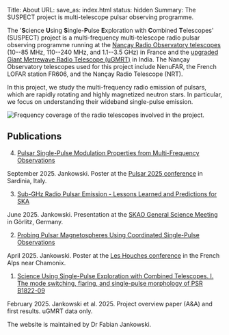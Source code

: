 Title: About
URL:
save_as: index.html
status: hidden
Summary: The SUSPECT project is multi-telescope pulsar observing programme.

The '**S**cience **U**sing **S**ingle-**P**ulse **E**xploration with **C**ombined **T**elescopes' (SUSPECT) project is a multi-frequency multi-telescope radio pulsar observing programme running at the [Nançay Radio Observatory telescopes](https://www.obs-nancay.fr/) (10--85 MHz, 110--240 MHz, and 1.1--3.5 GHz) in France and the [upgraded Giant Metrewave Radio Telescope (uGMRT)](http://www.ncra.tifr.res.in/ncra/gmrt) in India. The Nançay Observatory telescopes used for this project include NenuFAR, the French LOFAR station FR606, and the Nançay Radio Telescope (NRT).

In this project, we study the multi-frequency radio emission of pulsars, which are rapidly rotating and highly magnetized neutron stars. In particular, we focus on understanding their wideband single-pulse emission.

![Frequency coverage of the radio telescopes involved in the project.]({static}/images/freq_coverage.jpg)

## Publications ##

4) [Pulsar Single-Pulse Modulation Properties from Multi-Frequency Observations]({static}/images/2025-09-27_Pulsar_2025_conference/Jankowski_poster_single-pulse_modulation.pdf)

September 2025. Jankowski. Poster at the [Pulsar 2025 conference](https://sites.google.com/inaf.it/pulsar2025/) in Sardinia, Italy.

3) [Sub-GHz Radio Pulsar Emission - Lessons Learned and Predictions for SKA]({static}/images/2025-06-21_SKAO_General_Science_Meeting/Jankowski_Fabian_803.pdf)

June 2025. Jankowski. Presentation at the [SKAO General Science Meeting](https://www.skao.int/en/science-users/skao-science-meeting-2025) in Görlitz, Germany.

2) [Probing Pulsar Magnetospheres Using Coordinated Single-Pulse Observations]({static}/images/2025-04-16_Les_Houches_conference/Jankowski_SUSPECT_poster_Les_Houches.pdf)

April 2025. Jankowski. Poster at the [Les Houches conference](https://r-magnetosphere.sciencesconf.org/?lang=en) in the French Alps near Chamonix.

1) [Science Using Single-Pulse Exploration with Combined Telescopes. I. The mode switching, flaring, and single-pulse morphology of PSR B1822-09](https://ui.adsabs.harvard.edu/abs/2024arXiv240705156J/abstract)

February 2025. Jankowski et al. 2025. Project overview paper (A&A) and first results. uGMRT data only.

The website is maintained by Dr Fabian Jankowski.
